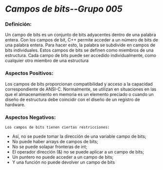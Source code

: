 # ***Campos de bits--Grupo 005***	

### **Definición**:
Un campo de bits es un conjunto de bits adyacentes dentro de una palabra entera. 
Con los campos de bit, C++ permite acceder a un número de bits de una palabra entera. Para hacer esto, la palabra se subdivide en campos de bits individuales. Estos campos de bits se definen como miembros de una estructura. Cada campo de bits puede ser accedido individualmente, como cualquier otro miembro de una estructura

### **Aspectos Positivos**:
Los campos de bits proporcionan compatibilidad y acceso a la capacidad correspondiente de ANSI-C. Normalmente, se utilizan en situaciones en las que el almacenamiento en memoria es un elemento preciado o cuando un diseño de estructura debe coincidir con el diseño de un registro de hardware.
	
### **Aspectos Negativos**:
	Los campos de bits tienen ciertas restricciones:
+ Así, no se puede tomar la dirección de una variable campo de bits; 
+ No puede haber arrays de campos de bits; 
+ No se puede solapar fronteras de int; 
+ El operador dirección (&) no se puede aplicar a un campo de bits; 
+ Un puntero no puede acceder a un campo de bits; 
+ Y una función no puede devolver un campo de bits
